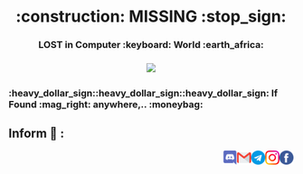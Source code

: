 <h1 align="center"> :construction: MISSING :stop_sign: </h1>
<h3 align="center"> LOST in Computer :keyboard: World :earth_africa: </h3>

<h3 align="center"> <img src="https://github.com/Senthil-Lakshmikanth/Senthil-Lakshmikanth/blob/main/Glitch.gif" /></h3>

<h3 align="left"> :heavy_dollar_sign::heavy_dollar_sign::heavy_dollar_sign: If Found :mag_right: anywhere,.. :moneybag: </h3>

## Inform :mobile_phone_off: :
[<img align="right" width="25px" src="https://github.com/Senthil-Lakshmikanth/Senthil-Lakshmikanth/blob/main/facebook.svg">](mailto:lakshmikanthsenthil@gmail.com) 
[<img align="right" width="25px" src="https://github.com/Senthil-Lakshmikanth/Senthil-Lakshmikanth/blob/main/instagram.svg">](https://www.instagram.com/senthil_dot_adhu_idhu/) [<img align="right" width="25px" src="https://github.com/Senthil-Lakshmikanth/Senthil-Lakshmikanth/blob/main/telegram.svg">](https://t.me/senthil_dot_adhu_idhu) 
[<img align="right" width="25px" src="https://github.com/Senthil-Lakshmikanth/Senthil-Lakshmikanth/blob/main/gmail.svg">](mailto:lakshmikanthsenthil@gmail.com) 
[<img align="right" width="25px" src="https://github.com/Senthil-Lakshmikanth/Senthil-Lakshmikanth/blob/main/discord.svg">](https://t.me/senthil_dot_adhu_idhu)
